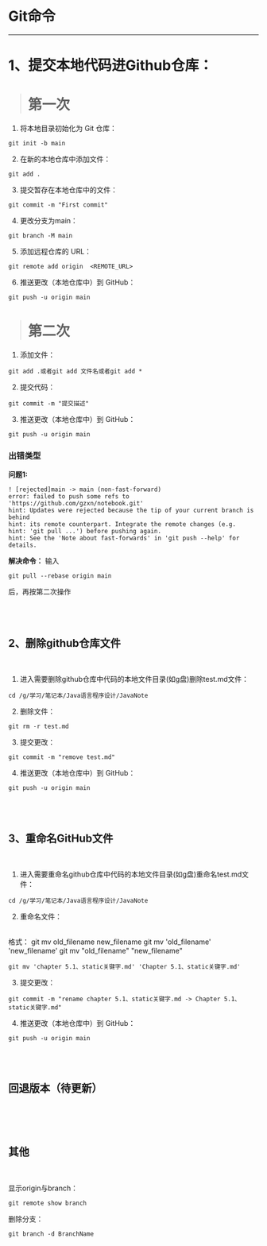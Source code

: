 # Git命令</br>
---

# 1、提交本地代码进Github仓库： </br>

> # 第一次

1. 将本地目录初始化为 Git 仓库：
```
git init -b main
```

2. 在新的本地仓库中添加文件：
```
git add .
```

3. 提交暂存在本地仓库中的文件：
```
git commit -m "First commit"
```

4. 更改分支为main：
```
git branch -M main
```

5. 添加远程仓库的 URL：
```
git remote add origin  <REMOTE_URL> 
```

6. 推送更改（本地仓库中）到 GitHub：
```
git push -u origin main
```



> # 第二次

1. 添加文件：
```
git add .或者git add 文件名或者git add *
```
2. 提交代码：
```
git commit -m "提交描述"
``` 
3. 推送更改（本地仓库中）到 GitHub：
```
git push -u origin main
```




### 出错类型

**问题1:**

    ! [rejected]main -> main (non-fast-forward)
    error: failed to push some refs to 'https://github.com/gzxn/notebook.git'
    hint: Updates were rejected because the tip of your current branch is behind
    hint: its remote counterpart. Integrate the remote changes (e.g.
    hint: 'git pull ...') before pushing again.
    hint: See the 'Note about fast-forwards' in 'git push --help' for details.


**解决命令：** 输入
```
git pull --rebase origin main
```
后，再按第二次操作










</br>
</br>



## 2、删除github仓库文件
<br>

1. 进入需要删除github仓库中代码的本地文件目录(如g盘)删除test.md文件：
```
cd /g/学习/笔记本/Java语言程序设计/JavaNote
```
2. 删除文件：
```
git rm -r test.md
``` 

3. 提交更改：
```
git commit -m "remove test.md"
```


4. 推送更改（本地仓库中）到 GitHub：
```
git push -u origin main
```

<br>
<br>

## 3、重命名GitHub文件
<br>

1. 进入需要重命名github仓库中代码的本地文件目录(如g盘)重命名test.md文件：
```
cd /g/学习/笔记本/Java语言程序设计/JavaNote
```
2. 重命名文件：
<br>
格式：
    git mv old_filename new_filename
    git mv 'old_filename' 'new_filename'
    git mv "old_filename" "new_filename"  

<br>

```
git mv 'chapter 5.1、static关键字.md' 'Chapter 5.1、static关键字.md'
``` 

3. 提交更改：
```
git commit -m "rename chapter 5.1、static关键字.md -> Chapter 5.1、static关键字.md"
```


4. 推送更改（本地仓库中）到 GitHub：
```
git push -u origin main
```


<br>
<br>

## 回退版本（待更新）


<br>
<br>
<br>

## 其他
<br>

显示origin与branch：
```
git remote show branch
```




删除分支：
```
git branch -d BranchName
```









